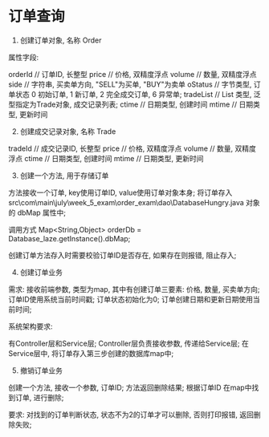 # 订单查询 

1. 创建订单对象, 名称 Order

属性字段: 

orderId // 订单ID, 长整型
price // 价格, 双精度浮点
volume // 数量, 双精度浮点
side // 字符串, 买卖单方向, "SELL"为买单, "BUY"为卖单
oStatus // 字节类型, 订单状态 0 初始订单, 1 新订单, 2 完全成交订单, 6 异常单;
tradeList // List 类型, 泛型指定为Trade对象, 成交记录列表;
ctime // 日期类型, 创建时间
mtime // 日期类型, 更新时间


2. 创建成交记录对象, 名称 Trade

tradeId // 成交记录ID, 长整型
price // 价格, 双精度浮点
volume // 数量, 双精度浮点
ctime // 日期类型, 创建时间
mtime // 日期类型, 更新时间


3. 创建一个方法, 用于存储订单

方法接收一个订单, key使用订单ID, value使用订单对象本身;
将订单存入 src\com\main\july\week_5_exam\order_exam\dao\DatabaseHungry.java 对象的 dbMap 属性中; 

调用方式 Map<String,Object> orderDb = Database_laze.getInstance().dbMap;

创建订单方法存入时需要校验订单ID是否存在, 如果存在则报错, 阻止存入;


4. 创建订单业务

需求: 接收前端参数, 类型为map, 其中有创建订单三要素: 价格, 数量, 买卖单方向;
订单ID使用系统当前时间戳;
订单状态初始化为0;
订单创建日期和更新日期使用当前时间; 

系统架构要求:

有Controller层和Service层; 
Controller层负责接收参数, 传递给Service层; 
在Service层中, 将订单存入第三步创建的数据库map中; 

5. 撤销订单业务

创建一个方法, 接收一个参数, 订单ID; 方法返回删除结果;
根据订单ID 在map中找到订单, 进行删除;

要求: 对找到的订单判断状态, 状态不为2的订单才可以删除, 否则打印报错, 返回删除失败;